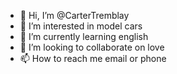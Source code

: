 - 👋 Hi, I’m @CarterTremblay
- 👀 I’m interested in model cars
- 🌱 I’m currently learning english
- 💞️ I’m looking to collaborate on love
- 📫 How to reach me email or phone

<!---
CarterTremblay/CarterTremblay is a ✨ special ✨ repository because its `README.md` (this file) appears on your GitHub profile.
You can click the Preview link to take a look at your changes.
--->
